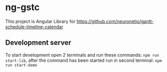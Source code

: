 # ng-gstc

This project is Angular Library for https://github.com/neuronetio/gantt-schedule-timeline-calendar

## Development server
To start development open 2 terminals and run these commands: `npm run start-lib`, after the command has been started run in second terminal: `npm run start-demo`
